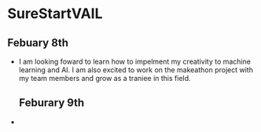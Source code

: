 # SureStartVAIL
  ## Febuary 8th
- I am looking foward to learn how to impelment my creativity to machine learning and AI. I am also excited to work on the makeathon project with my team members and grow as a traniee in this field.
  ## Feburary 9th
- 
